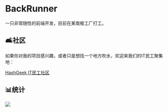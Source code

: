 # BackRunner

一只非常随性的前端开发，目前在某南极工厂打工。

## 🛋️社区

如果你对我的项目感兴趣，或者只是想找一个地方吹水，欢迎来我们的IT民工聚集地：

[HashGeek IT民工社区](https://t.me/HashGeekCoder)

## 📊统计

<!--START_SECTION:waka-->
<!--END_SECTION:waka-->

![](https://github-readme-stats.vercel.app/api?username=backrunner&theme=dark)
